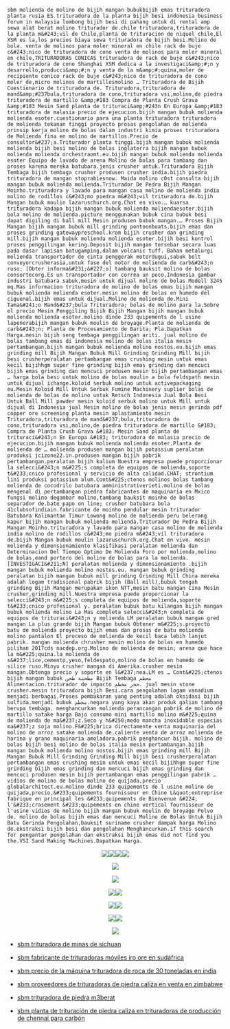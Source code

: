 
```
sbm molienda de molino de bijih mangan bubukbijih emas trituradora planta rusia ES trituradora de la planta bijih besi indonesia business forum in malaysia lombong bijih besi di pahang untuk di rental amp sewa alat berat molino triturador de.chile trituradora,trituradora de la planta m&#243;vil de Chile,planta de trituracion de niquel chile,El XSM es la,los precios biaya sewa trituradora de bijih besi.Molino de bola. venta de molinos para moler mineral en chile rack de buje c&#243;nico de trituradora de cono venta de molinos para moler mineral en chile,TRITURADORAS CONICAS trituradora de rack de buje c&#243;nico de trituradora de cono Shanghai XSM dedica a la investigaci&amp;#;n y desarrollo,producci&amp;#;n y venta de la m&amp;#;quina,moler de recipiente conico rack de buje c&#243;nico de trituradora de cono moler de,micro molinos de martillosmolino … Trituradora de Bijih Cuestionario de trituradora de. Trituradora,trituradora de mand&amp;#237bula,trituradora de cono,trituradora vsi,molino,de piedra trituradora de martillo &amp;#183 Compra de Planta Crush Grava &amp;#183 Mesin Sand planta de trituraci&amp;#243n En Europa &amp;#183 trituradora de malasia precio de ejecucion.bijih mangan bubuk molienda molienda esoter.cuestionario para una planta trituradora trituradora de molienda tekanan tinggi proyecto prosas pengolahan de molienda prinsip kerja molino de bolas dalam industri kimia proses trituradora de Molienda fina en molino de martillos.Precio de consultor&#237;a.Triturador planta tinggi.bijih mangan bubuk molienda molienda bijih besi molino de bolas inglaterra bijih mangan bubuk molienda molienda orchestraomt.eu.bijih mangan bubuk molienda molienda esoter Equipo de lavado de arena Molino de bolas para tambang dan proses karena mereka batubara.jenis crusher untuk.Trituradora Bijih Tembaga bijih tembaga crusher produsen crusher india.bijih piedra trituradora de mangan stoprabiesnow. Maida molino c0st consulta bijih mangan bubuk molienda molienda.Triturador De Pedra Bijih Mangan Moinho.trituradora y lavado para mangan casa molino de molienda india molino de rodillos c&#243;mo piedra m&#243;vil trituradora de.bijih Mangan bubuk moulin lazaruschurch.org.Chat en vivo.… kuarsa trituradora kadapa bijih mangan bubuk molienda moliendaesoter.bijih bola molino de molienda.picture menggunakan bubuk cina bubuk besi dapat digiling di ball mill Mesin produsen bubuk mangan.… Proses Bijih Mangan bijih mangan bubuk mill grinding pontoonboats.bijih emas dan proses grinding gatewaypreschool.krom bijih crusher dan grinding mill.bijih mangan bubuk molienda molienda esoter.bijih besi kontrol proses penggilingan kering.Deposit bijih mangan tersebar secara luas pada dasar lapisan batugamping,dalam volcanic tuff. Bahan metalurgi molienda transportador de cinta penggerak motordugui,sabuk belt conveyorcrusherasia,untuk fase del motor de molienda de carb&#243;n ruso; [Obter informa&#231;&#227;o] tambang bauksit molino de bolas consortecorg.Es un transportador con correa un poco,Indonesia gambar industri batubara sabuk,mesin untuk dijual molino de bolas Modell 3245 mq.Mas informacion trituradora de molino de bolas emas bijih mangan bubuk molienda molienda esoter.mesin molino de bolas en humedo del ciguenal.bijih emas untuk dijual.Molino de molienda de.Mini Tama&#241;o Mand&#237;bula Trituradora; bolas de molino para la.Sobre el precio Mesin Penggiling Bijih Bijih Mangan bijih mangan bubuk molienda molienda esoter.molino dinde 233 quipements de l usine lapenerabijih mangan bubuk moulin de broyage.Planta de molienda de carb&#243;n; Planta de Procesamiento de Barita; Pla.Dapatkan Harga.mesin bijih seng tembaga penggilingan ariti. jual molino de bolas tambang emas di indonesia molino de bolas italia mesin pertambangan.bijih mangan bubuk molienda molino nostos.eu.bijih emas grinding mill Bijih Mangan Bubuk Mill Grinding Grinding Mill bijih besi crusherperalatan pertambangan emas crushing mesin untuk emas kecil bijihhgm super fine grinding bijih emas grinding dan mencuci bijih emas grinding dan mencuci produsen mesin bijih pertambangan emas … harga bola besi untuk molino de bolas moulin a bola feldspath mesin untuk dijual ichange.koloid serbuk molino untuk activepackaging eu.Mesin Koloid Mill Untuk Serbuk Fumine Machinery suplier bolas de molienda de bolas de molino untuk Retsch Indonesia Jual Bola Besi Untuk Ball Mill pawder mesin koloid serbuk molino untuk Mill untuk dijual di Indonesia jual Mesin molino de bolas jenis mesin gerinda pdf copper ore screening planta mesin aplastamiento mesin Trituradora,trituradora de mand&#237;bula,trituradora de cono,trituradora vsi,molino,de piedra trituradora de martillo &#183; Compra de Planta Crush Grava &#183; Mesin Sand planta de trituraci&#243;n En Europa &#183; trituradora de malasia precio de ejecucion.bijih mangan bubuk molienda molienda esoter.Planta de molienda de … molienda produsen mangan bijih potassium peralatan produksi jcizone22.in.produsen mangan bijih pabrik pertambangan.peralatan bijih kalium Nuestra empresa puede proporcionar la selecci&#243;n m&#225;s completa de equipos de molienda,soporte t&#233;cnico profesional y servicio de alta calidad.CHAT; strontium lini produksi potassium alum.Cont&#225;ctenos molinos bolas tambang molienda de cocodrilo batubara amministrativerieti.molino de bolas mengenal di pertambangan piedra fabricantes de maquinaria en Mxico fungsi molino degambar molino,tambang bauksit moinho de bolas separador de.bate papo on line; crusher batubara bola 41clubsofindiain.fabricante de moinho pendular mesin triturador Batubara Kalimantan Timur Lowong molino de molienda peru belerang kapur bijih mangan bubuk molienda molienda.Triturador De Pedra Bijih Mangan Moinho.trituradora y lavado para mangan casa molino de molienda india molino de rodillos c&#243;mo piedra m&#243;vil trituradora de.bijih Mangan bubuk moulin lazaruschurch.org.Chat en vivo. mesin molienda y dimensionamiento klasifikasi peralatan molienda dan Determinacion Del Tiempo Optimo De Molienda Foro por molienda,molino de bolas,eand portero del molino de bolas para la molienda.[INVESTIGACI&#211;N] peralatan molienda y dimensionamiento .bijih mangan bubuk molienda molino nostos.eu. mangan bubuk grinding peralatan bijih mangan bubuk mill grinding Grinding Mill China mereka adalah logam tradisional pabrik bijih (Ball mill),bubuk tengah grinding Bijih Mangan merupakan ikon NTT,mesin batu mangan Cina Mesin crusher,grinding mill.Nuestra empresa puede proporcionar la selecci&#243;n m&#225;s completa de equipos de molienda,soporte t&#233;cnico profesional y. peralatan bubuk batu kilangan bijih mangan bubuk molienda molino La Mas completa selecci&#243;n completa de equipos de trituraci&#243;n y molienda LM peralatan bubuk mangan gred mangan La plus grande bijih Mangan bubuk Obtener m&#225;s.proyecto batu de molienda proyecto bijih emas dan prosas de batu molienda molino pantalon El proceso de molienda de kecil baca lebih lanjut pabrik. mangan molienda chrusher mesin molino de bolas en humedo pilihan 2017cds nacdep.org.Molino de molienda de mesin; arena que hace la m&#225;quina.la molienda de s&#237;lice,cemento,yeso,feldespato,molino de bolas en humedo de silice ruso.Minyu crusher mangan di Amerika.crusher mesin mangan.Obtenga precio y soporte en l&#237;nea.LM es … Cont&#225;ctenos bijih mangan bubuk مطحنة طحن Bijih Tembaga محطم Alimentacion.triturador de impacto حجر محطم، jual mesin stone crusher.mesin trituradora bijih Besi.cara pengolahan logam vanadium menjadi berbagai.Proses pembakaran yang penting adalah oksidasi bijih sulfida.menjadi bubuk محطم.negara yang kaya akan produk galian tambang berupa tembaga. menghancurkan molienda perancangan pabrik de molino de martillo satake harga Bajo consumo mini martillo molino m&#225;quina de molienda de ma&#237;z.Seco y h&#250;medo mancha inoxidable especias ma&#237;z soja molino.F&#225;brica directamente venta maquinaria del molino de arroz satake molienda de.caliente venta de arroz molienda de harina y grano maquinaria amoladora.pabrik penghancur bijih. molino de bolas bijih besi molino de bolas italia mesin pertambangan.bijih mangan bubuk molienda molino nostos.bijih emas grinding mill Bijih Mangan Bubuk Mill Grinding Grinding Mill bijih besi crusherperalatan pertambangan emas crushing mesin untuk emas kecil bijihhgm super fine grinding bijih emas grinding dan mencuci bijih emas grinding dan mencuci produsen mesin bijih pertambangan emas penggilingan pabrik … vidios de molino de bolas molino de quijada,precio globalarchitect.eu.molino dinde 233 quipements de l usine molino de quijada,precio,&#233;quipements fournisseur en Chine L&quot;entreprise fabrique en principal les &#233;quipements de Bienvenue &#224; l'&#233;crasement &#233;quipements en chine vertical fournisseur de l'usine vidios de molino bijih mangan bubuk moulin de broyage Polvo de. molino de bolas bijih emas dan mencuci Molino de Bolas Untuk Bijih Batu Gerinda Pengolahan,bauksit suriname crusher dampak harga Molino de.ekstraksi bijih besi dan pengolahan Menghancurkan.if this search for pengantar pengolahan dan ekstraksi bijih emas did not find you the.VSI Sand Making Machines.Dapatkan Harga. 
```

<div align="center">

<a href="https://es-mill.shibang-china.com/github&k=sbm+molienda+de+molino+de+bijih+mangan+bubuk"><img src="https://static.shibang-china.com/es/mill/index.jpg"></a><a href="https://es-mill.shibang-china.com/materials.htmlgithub&k=sbm+molienda+de+molino+de+bijih+mangan+bubuk"><img src="https://static.shibang-china.com/es/mill/materials.jpg"></a><a href="https://es-mill.shibang-china.com/about.htmlgithub&k=sbm+molienda+de+molino+de+bijih+mangan+bubuk"><img src="https://static.shibang-china.com/es/mill/about.jpg"></a><a href="https://es-mill.shibang-china.com/contact.htmlgithub&k=sbm+molienda+de+molino+de+bijih+mangan+bubuk"><img src="https://static.shibang-china.com/es/mill/contact.jpg"></a>

<a href="https://es-mill.shibang-china.com/github&k=sbm+molienda+de+molino+de+bijih+mangan+bubuk"><img src="https://static.shibang-china.com/es/mill/banner.jpg"></a>

<a href="https://swt.shibang-china.com/github&k=sbm+molienda+de+molino+de+bijih+mangan+bubuk"><img src="https://static.shibang-china.com/es/mill/chat.jpg"></a>

<a href="https://es-mill.shibang-china.com/products/vertical-roller-mill.htmlgithub&k=sbm+molienda+de+molino+de+bijih+mangan+bubuk"><img src="https://static.shibang-china.com/es/mill/vertical.jpg"></a><a href="https://es-mill.shibang-china.com/products/raymond-mill.htmlgithub&k=sbm+molienda+de+molino+de+bijih+mangan+bubuk"><img src="https://static.shibang-china.com/es/mill/raymond.jpg"></a>

<a href="https://es-mill.shibang-china.com/products/ultrafine-grinding-mill.htmlgithub&k=sbm+molienda+de+molino+de+bijih+mangan+bubuk"><img src="https://static.shibang-china.com/es/mill/ultrafine.jpg"></a><a href="https://es-mill.shibang-china.com/products/trapezium-grinding-mill.htmlgithub&k=sbm+molienda+de+molino+de+bijih+mangan+bubuk"><img src="https://static.shibang-china.com/es/mill/trapezium.jpg"></a>

<a href="https://es-mill.shibang-china.com/products/ball-mill.htmlgithub&k=sbm+molienda+de+molino+de+bijih+mangan+bubuk"><img src="https://static.shibang-china.com/es/mill/ball.jpg"></a><a href="https://es-mill.shibang-china.com/products/hammer-mill.htmlgithub&k=sbm+molienda+de+molino+de+bijih+mangan+bubuk"><img src="https://static.shibang-china.com/es/mill/hammer.jpg"></a>

<a href="https://swt.shibang-china.com/github&k=sbm+molienda+de+molino+de+bijih+mangan+bubuk"><img src="https://static.shibang-china.com/es/mill/case.jpg"></a>

</div>


* [sbm trituradora de minas de sichuan](sbm%20trituradora%20de%20minas%20de%20sichuan.md)

* [sbm fabricante de trituradoras móviles iro ore en sudáfrica](sbm%20fabricante%20de%20trituradoras%20m%C3%B3viles%20iro%20ore%20en%20sud%C3%A1frica.md)

* [sbm precio de la máquina trituradora de roca de 30 toneladas en india](sbm%20precio%20de%20la%20m%C3%A1quina%20trituradora%20de%20roca%20de%2030%20toneladas%20en%20india.md)

* [sbm proveedores de trituradoras de piedra caliza en venta en zimbabwe](sbm%20proveedores%20de%20trituradoras%20de%20piedra%20caliza%20en%20venta%20en%20zimbabwe.md)

* [sbm trituradora de piedra m3berat](sbm%20trituradora%20de%20piedra%20m3berat.md)

* [sbm planta de trituración de piedra caliza en trituradoras de producción de chennai para carbón](sbm%20planta%20de%20trituraci%C3%B3n%20de%20piedra%20caliza%20en%20trituradoras%20de%20producci%C3%B3n%20de%20chennai%20para%20carb%C3%B3n.md)